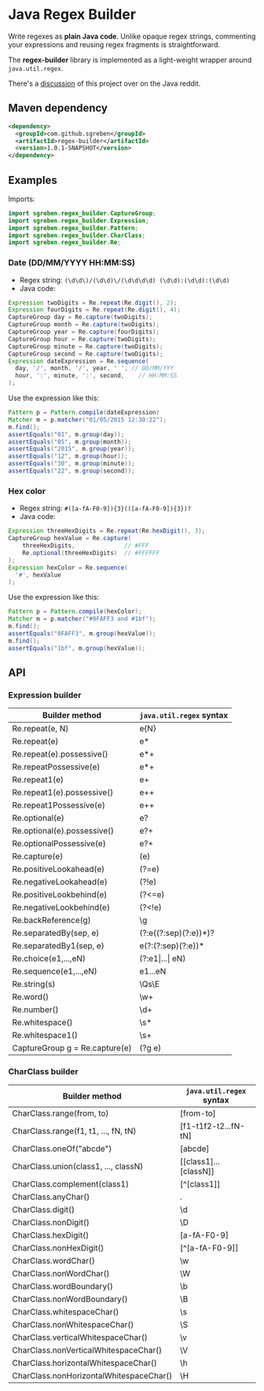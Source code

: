 # Java Regex Builder

Write regexes as **plain Java code**. Unlike opaque regex strings, commenting your expressions and reusing regex fragments is straightforward.

The **regex-builder** library is implemented as a light-weight wrapper around `java.util.regex`.     

There's a [discussion](https://www.reddit.com/r/java/comments/4tyk90/github_sgrebenregexbuilder_write_regular/) of this project over on the Java reddit.

## Maven dependency

```xml
<dependency>
  <groupId>com.github.sgreben</groupId>
  <artifactId>regex-builder</artifactId>
  <version>1.0.1-SNAPSHOT</version>
</dependency>
```

## Examples

Imports:
```java
import sgreben.regex_builder.CaptureGroup;
import sgreben.regex_builder.Expression;
import sgreben.regex_builder.Pattern;
import sgreben.regex_builder.CharClass;
import sgreben.regex_builder.Re;
```

### Date (DD/MM/YYYY HH:MM:SS)

- Regex string: `(\d\d\)/(\d\d)\/(\d\d\d\d) (\d\d):(\d\d):(\d\d)`
- Java code:
```java
Expression twoDigits = Re.repeat(Re.digit(), 2);
Expression fourDigits = Re.repeat(Re.digit(), 4);
CaptureGroup day = Re.capture(twoDigits);
CaptureGroup month = Re.capture(twoDigits);
CaptureGroup year = Re.capture(fourDigits);
CaptureGroup hour = Re.capture(twoDigits);
CaptureGroup minute = Re.capture(twoDigits);
CaptureGroup second = Re.capture(twoDigits);
Expression dateExpression = Re.sequence(
  day, '/', month, '/', year, ' ', // DD/MM/YYY
  hour, ':', minute, ':', second,    // HH:MM:SS
);
```

Use the expression like this:
```java
Pattern p = Pattern.compile(dateExpression)
Matcher m = p.matcher("01/05/2015 12:30:22");
m.find();
assertEquals("01", m.group(day));
assertEquals("05", m.group(month));
assertEquals("2015", m.group(year));
assertEquals("12", m.group(hour));
assertEquals("30", m.group(minute));
assertEquals("22", m.group(second));
```

### Hex color

- Regex string: `#([a-fA-F0-9]){3}(([a-fA-F0-9]){3})?`
- Java code:
```java
Expression threeHexDigits = Re.repeat(Re.hexDigit(), 3);
CaptureGroup hexValue = Re.capture(
    threeHexDigits,              // #FFF  
    Re.optional(threeHexDigits)  // #FFFFFF
);
Expression hexColor = Re.sequence(
  '#', hexValue
);
```

Use the expression like this:
```java
Pattern p = Pattern.compile(hexColor);
Matcher m = p.matcher("#0FAFF3 and #1bf");
m.find();
assertEquals("0FAFF3", m.group(hexValue));
m.find();
assertEquals("1bf", m.group(hexValue));
```

## API

### Expression builder

| Builder method                 | `java.util.regex` syntax |
|--------------------------------|--------------------------|
| Re.repeat(e, N)                | e{N}                     |
| Re.repeat(e)                     | e*                       |
| Re.repeat(e).possessive()        | e*+                      |
| Re.repeatPossessive(e)           | e*+                      |
| Re.repeat1(e)                    | e+                       |
| Re.repeat1(e).possessive()       | e++                      |
| Re.repeat1Possessive(e)          | e++                      |
| Re.optional(e)                 | e?                       |
| Re.optional(e).possessive()    | e?+                      |
| Re.optionalPossessive(e)       | e?+                      |
| Re.capture(e)                  | (e)                      |
| Re.positiveLookahead(e)        | (?=e)                    |
| Re.negativeLookahead(e)        | (?!e)                    |
| Re.positiveLookbehind(e)       | (?<=e)                   |
| Re.negativeLookbehind(e)       | (?<!e)                   |
| Re.backReference(g)            | \g                       |
| Re.separatedBy(sep, e)         | (?:e((?:sep)(?:e))*)?    |
| Re.separatedBy1(sep, e)        | e(?:(?:sep)(?:e))*       |
| Re.choice(e1,...,eN)           | (?:e1\|...\| eN)         |
| Re.sequence(e1,...,eN)         | e1...eN                  |
| Re.string(s)                   | \Qs\E                    |
| Re.word()                      | \w+                      |
| Re.number()                    | \d+                      |
| Re.whitespace()                | \s*                      |
| Re.whitespace1()               | \s+                      |
| CaptureGroup g = Re.capture(e) | (?g e)                   |

### CharClass builder

| Builder method                        | `java.util.regex` syntax |
|---------------------------------------|--------------------------|
| CharClass.range(from, to)             | [from-to]                |
| CharClass.range(f1, t1, ..., fN, tN)  | [f1-t1f2-t2...fN-tN]     |
| CharClass.oneOf("abcde")              | [abcde]                  |
| CharClass.union(class1, ..., classN)  | [[class1]...[classN]]    |
| CharClass.complement(class1)          | [^[class1]]              |
| CharClass.anyChar()                   | .                        |
| CharClass.digit()                     | \d                       |
| CharClass.nonDigit()                  | \D                       |
| CharClass.hexDigit()                  | [a-fA-F0-9]              |
| CharClass.nonHexDigit()               | [^[a-fA-F0-9]]           |
| CharClass.wordChar()                  | \w                       |
| CharClass.nonWordChar()               | \W                       |
| CharClass.wordBoundary()              | \b                       |
| CharClass.nonWordBoundary()           | \B                       |
| CharClass.whitespaceChar()            | \s                       |
| CharClass.nonWhitespaceChar()         | \S                       |
| CharClass.verticalWhitespaceChar()    | \v                       |
| CharClass.nonVerticalWhitespaceChar() | \V                       |
| CharClass.horizontalWhitespaceChar()  | \h                       |
| CharClass.nonHorizontalWhitespaceChar()| \H                      |
